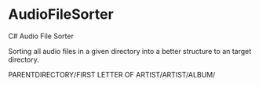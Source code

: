 # AudioFileSorter
C# Audio File Sorter 

Sorting all audio files in a given directory into a better structure to an target directory.

PARENTDIRECTORY/FIRST LETTER OF ARTIST/ARTIST/ALBUM/
